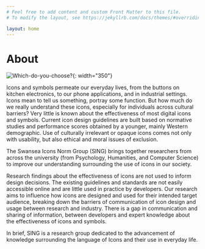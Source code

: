 ```yaml
---
# Feel free to add content and custom Front Matter to this file.
# To modify the layout, see https://jekyllrb.com/docs/themes/#overriding-theme-defaults

layout: home
---
```


# About

![Which-do-you-choose?](/images/which-to-choose.png){: width="350"}

Icons and symbols permeate our everyday lives, from the buttons on kitchen electronics, to our phone applications, and in industrial settings. Icons mean to tell us something, portray some function. But how much do we really understand these icons, especially for individuals across cultural barriers? Very little is known about the effectiveness of most digital icons and symbols. Current icon design guidelines are built based on normative studies and performance scores obtained by a younger, mainly Western demographic. Use of culturally irrelevant or opaque icons comes not only with usability, but also ethical and moral issues of exclusion.

The Swansea Icons Norm Group (SING) brings together researchers from across the university (from Psychology, Humanities, and Computer Science) to improve our understanding surrounding the use of icons in our society.

Research findings about the effectiveness of icons are not used to inform design decisions. The existing guidelines and standards are not easily accessible online and are little used in practice by developers. Our research aims to influence how icons are designed and used for their intended target audience, breaking down the barriers of communication of icon design and usage between research and industry. There is a gap in communication and sharing of information, between developers and expert knowledge about the effectiveness of icons and symbols. 

In brief, SING is a research group dedicated to the advancement of knowledge surrounding the language of Icons and their use in everyday life.
